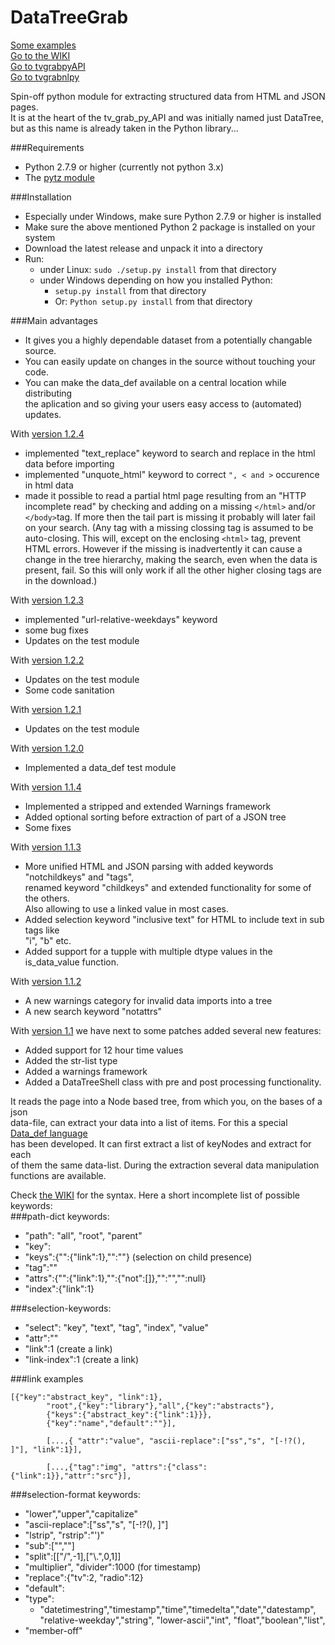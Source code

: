# DataTreeGrab
[Some examples](https://github.com/tvgrabbers/DataTree/wiki/examples)  
[Go to the WIKI](https://github.com/tvgrabbers/DataTree/wiki)  
[Go to tvgrabpyAPI](https://github.com/tvgrabbers/tvgrabpyAPI)  
[Go to tvgrabnlpy](https://github.com/tvgrabbers/tvgrabnlpy)  

Spin-off python module for extracting structured data from HTML and JSON pages.  
It is at the heart of the tv_grab_py_API and was initially named just DataTree,  
but as this name is already taken in the Python library...

###Requirements
 * Python 2.7.9 or higher (currently not python 3.x)
 * The [pytz module](http://pypi.python.org/pypi/pytz)

###Installation
* Especially under Windows, make sure Python 2.7.9 or higher is installed 
* Make sure the above mentioned Python 2 package is installed on your system
* Download the latest release and unpack it into a directory
* Run:
  * under Linux: `sudo ./setup.py install` from that directory
  * under Windows depending on how you installed Python:
    * `setup.py install` from that directory
    * Or: `Python setup.py install` from that directory

###Main advantages
 * It gives you a highly dependable dataset from a potentially changable source.
 * You can easily update on changes in the source without touching your code.
 * You can make the data_def available on a central location while distributing  
   the aplication and so giving your users easy access to (automated) updates.

With [version 1.2.4](https://github.com/tvgrabbers/DataTree/releases/tag/beta-1.2.4-p20160930)
 * implemented "text_replace" keyword to search and replace in the html data before importing
 * implemented "unquote_html" keyword to correct `", < and >` occurence in html data
 * made it possible to read a partial html page resulting from an "HTTP incomplete read" by 
   checking and adding on a missing `</html>` and/or `</body>`tag. If more then the tail part
   is missing it probably will later fail on your search. (Any tag with a missing clossing tag
   is assumed to be auto-closing. This will, except on the enclosing `<html>` tag, prevent HTML
   errors. However if the missing is inadvertently it can cause a change in the tree hierarchy, 
   making the search, even when the data is present, fail. So this will only work if all the 
   other higher closing tags are in the download.)

With [version 1.2.3](https://github.com/tvgrabbers/DataTree/releases/tag/beta-1.2.3-p20160925)
 * implemented "url-relative-weekdays" keyword
 * some bug fixes
 * Updates on the test module

With [version 1.2.2](https://github.com/tvgrabbers/DataTree/releases/tag/beta-1.2.2-p20160831)
 * Updates on the test module
 * Some code sanitation

With [version 1.2.1](https://github.com/tvgrabbers/DataTree/releases/tag/beta-1.2.1-p20160822)
 * Updates on the test module

With [version 1.2.0](https://github.com/tvgrabbers/DataTree/releases/tag/beta-1.2.0-p20160820)
 * Implemented a data_def test module

With [version 1.1.4](https://github.com/tvgrabbers/DataTree/releases/tag/beta-1.1.4-p20160723)
 * Implemented a stripped and extended Warnings framework
 * Added optional sorting before extraction of part of a JSON tree
 * Some fixes

With [version 1.1.3](https://github.com/tvgrabbers/DataTree/releases/tag/beta-1.1.3-p20160709)
 * More unified HTML and JSON parsing with added keywords "notchildkeys" and "tags",  
   renamed keyword "childkeys" and extended functionality for some of the others.  
   Also allowing to use a linked value in most cases.
 * Added selection keyword "inclusive text" for HTML to include text in sub tags like  
   "i", "b" etc.
 * Added support for a tupple with multiple dtype values in the is_data_value function.

With [version 1.1.2](https://github.com/tvgrabbers/DataTree/releases/tag/beta-1.1.2-p20160705)
 * A new warnings category for invalid data imports into a tree
 * A new search keyword "notattrs"

With [version 1.1](https://github.com/tvgrabbers/DataTree/releases/tag/beta-1.1.1-p20160628) 
we have next to some patches added several new features:  
 * Added support for 12 hour time values
 * Added the str-list type 
 * Added a warnings framework
 * Added a DataTreeShell class with pre and post processing functionality.

It reads the page into a Node based tree, from which you, on the bases of a json  
data-file, can extract your data into a list of items. For this a special 
[Data_def language](https://github.com/tvgrabbers/DataTree/wiki/data_def_language)  
has been developed. It can first extract a list of keyNodes and extract for each  
of them the same data-list. During the extraction several data manipulation  
functions are available.  

Check [the WIKI](https://github.com/tvgrabbers/DataTree/wiki) for the syntax. 
Here a short incomplete list of possible keywords:      
###path-dict keywords:
 * "path": "all", "root", "parent"
 * "key":<name>
 * "keys":{"<name>":{"link":1},"<name>":""} (selection on child presence)
 * "tag":"<name>"
 * "attrs":{"<name>":{"link":1},"<name>":{"not":[]},"<name>":"","<name>":null}
 * "index":{"link":1}

###selection-keywords:
 * "select": "key", "text", "tag", "index", "value"
 * "attr":"<name>"
 * "link":1		(create a link)
 * "link-index":1		(create a link)

###link examples
```
[{"key":"abstract_key", "link":1},
        "root",{"key":"library"},"all",{"key":"abstracts"},
        {"keys":{"abstract_key":{"link":1}}},
        {"key":"name","default":""}],

        [...,{ "attr":"value", "ascii-replace":["ss","s", "[-!?(), ]"], "link":1}],

        [...,{"tag":"img", "attrs":{"class": {"link":1}},"attr":"src"}],
```
###selection-format keywords:
 * "lower","upper","capitalize"
 * "ascii-replace":["ss","s", "[-!?(), ]"]
 * "lstrip", "rstrip":"')"
 * "sub":["",""]
 * "split":[["/",-1],["\\.",0,1]]
 * "multiplier", "divider":1000	(for timestamp)
 * "replace":{"tv":2, "radio":12}
 * "default":
 * "type":
   * "datetimestring","timestamp","time","timedelta","date","datestamp", "relative-weekday","string", "lower-ascii","int", "float","boolean","list",
 * "member-off"

